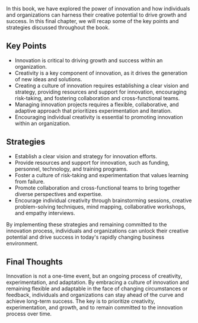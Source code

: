 
In this book, we have explored the power of innovation and how individuals and organizations can harness their creative potential to drive growth and success. In this final chapter, we will recap some of the key points and strategies discussed throughout the book.

Key Points
----------

* Innovation is critical to driving growth and success within an organization.
* Creativity is a key component of innovation, as it drives the generation of new ideas and solutions.
* Creating a culture of innovation requires establishing a clear vision and strategy, providing resources and support for innovation, encouraging risk-taking, and fostering collaboration and cross-functional teams.
* Managing innovation projects requires a flexible, collaborative, and adaptive approach that prioritizes experimentation and iteration.
* Encouraging individual creativity is essential to promoting innovation within an organization.

Strategies
----------

* Establish a clear vision and strategy for innovation efforts.
* Provide resources and support for innovation, such as funding, personnel, technology, and training programs.
* Foster a culture of risk-taking and experimentation that values learning from failure.
* Promote collaboration and cross-functional teams to bring together diverse perspectives and expertise.
* Encourage individual creativity through brainstorming sessions, creative problem-solving techniques, mind mapping, collaborative workshops, and empathy interviews.

By implementing these strategies and remaining committed to the innovation process, individuals and organizations can unlock their creative potential and drive success in today's rapidly changing business environment.

Final Thoughts
--------------

Innovation is not a one-time event, but an ongoing process of creativity, experimentation, and adaptation. By embracing a culture of innovation and remaining flexible and adaptable in the face of changing circumstances or feedback, individuals and organizations can stay ahead of the curve and achieve long-term success. The key is to prioritize creativity, experimentation, and growth, and to remain committed to the innovation process over time.
